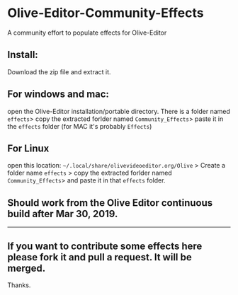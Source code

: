 # Olive-Editor-Community-Effects
A community effort to populate effects for Olive-Editor

## Install:
Download the zip file and extract it.

## For windows and mac:
open the Olive-Editor installation/portable directory. There is a folder named `effects`>
copy the extracted forlder named `Community_Effects`>
paste it in the `effects` folder (for MAC it's probably `Effects`)


## For Linux
open this location:
`~/.local/share/olivevideoeditor.org/Olive` >
Create a folder name `effects` >
copy the extracted forlder named `Community_Effects`>
and paste it in that `effects` folder.

## Should work from the Olive Editor continuous build after Mar 30, 2019.
_____________________

## If you want to contribute some effects here please fork it and pull a request. It will be merged.
Thanks.
